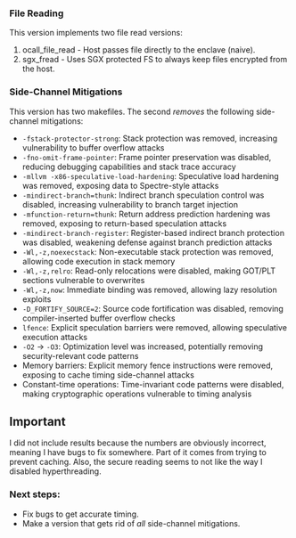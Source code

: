 ### File Reading
This version implements two file read versions:
1) ocall_file_read - Host passes file directly to the enclave (naive).
2) sgx_fread - Uses SGX protected FS to always keep files encrypted from the host.

### Side-Channel Mitigations
This version has two makefiles. The second _removes_ the following side-channel mitigations:
- `-fstack-protector-strong`: Stack protection was removed, increasing vulnerability to buffer overflow attacks
- `-fno-omit-frame-pointer`: Frame pointer preservation was disabled, reducing debugging capabilities and stack trace accuracy
- `-mllvm -x86-speculative-load-hardening`: Speculative load hardening was removed, exposing data to Spectre-style attacks
- `-mindirect-branch=thunk`: Indirect branch speculation control was disabled, increasing vulnerability to branch target injection
- `-mfunction-return=thunk`: Return address prediction hardening was removed, exposing to return-based speculation attacks
- `-mindirect-branch-register`: Register-based indirect branch protection was disabled, weakening defense against branch prediction attacks
- `-Wl,-z,noexecstack`: Non-executable stack protection was removed, allowing code execution in stack memory
- `-Wl,-z,relro`: Read-only relocations were disabled, making GOT/PLT sections vulnerable to overwrites
- `-Wl,-z,now`: Immediate binding was removed, allowing lazy resolution exploits
- `-D_FORTIFY_SOURCE=2`: Source code fortification was disabled, removing compiler-inserted buffer overflow checks
- `lfence`: Explicit speculation barriers were removed, allowing speculative execution attacks
- `-O2` → `-O3`: Optimization level was increased, potentially removing security-relevant code patterns
- Memory barriers: Explicit memory fence instructions were removed, exposing to cache timing side-channel attacks
- Constant-time operations: Time-invariant code patterns were disabled, making cryptographic operations vulnerable to timing analysis

## Important
I did not include results because the numbers are obviously incorrect, meaning I have bugs to fix somewhere. Part of it comes from trying to prevent caching. Also, the secure reading seems to not like the way I disabled hyperthreading.

### Next steps:
- Fix bugs to get accurate timing.
- Make a version that gets rid of _all_ side-channel mitigations.
